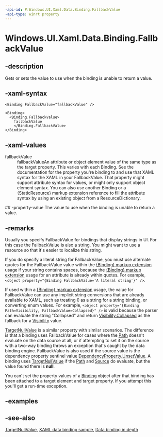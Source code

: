 ```yaml
---
-api-id: P:Windows.UI.Xaml.Data.Binding.FallbackValue
-api-type: winrt property
---
```


<!-- Property syntax
public object FallbackValue { get;  set; }
-->

# Windows.UI.Xaml.Data.Binding.FallbackValue

## -description
Gets or sets the value to use when the binding is unable to return a value.

## -xaml-syntax
```xaml
<Binding FallbackValue="fallbackValue" />
```

```xaml
<Binding>
  <Binding.FallbackValue>
    fallbackValue
    </Binding.FallbackValue>
</Binding>

```


## -xaml-values
<dl><dt>fallbackValue</dt><dd>fallbackValueAn attribute or object element value of the same type as the target property. This varies with each Binding. See the documentation for the property you're binding to and use that XAML syntax for the XAML in your FallbackValue. That property might support attribute syntax for values, or might only support object element syntax. You can also use another Binding or a {StaticResource} markup extension reference to fill the attribute syntax by using an existing object from a ResourceDictionary.</dd>
</dl>
## -property-value
The value to use when the binding is unable to return a value.

## -remarks
Usually you specify FallbackValue for bindings that display strings in UI. For this case the FallbackValue is also a string. You might want to use a resource so that it's easier to localize this string.

If you do specify a literal string for FallbackValue, you must use alternate quotes for the FallbackValue value within the [{Binding} markup extension](https://msdn.microsoft.com/library/3bafe7b5-af33-487f-9ad5-beafd65d04c3) usage if your string contains spaces, because the [{Binding} markup extension](https://msdn.microsoft.com/library/3bafe7b5-af33-487f-9ad5-beafd65d04c3) usage for an attribute is already within quotes. For example, `<object property="{Binding FallbackValue='A literal string'}" />`.

If used within a [{Binding} markup extension](https://msdn.microsoft.com/library/3bafe7b5-af33-487f-9ad5-beafd65d04c3) usage, the value for FallbackValue can use any implicit string conversions that are already available to XAML, such as treating 0 as a string for a string binding, or converting enum values. For example, `<object property="{Binding Path=Visibility, FallbackValue=Collapsed}" />` is valid because the parser can evaluate the string "Collapsed" and return [Visibility.Collapsed](../windows.ui.xaml/visibility.md) as the fallback for a [Visibility](../windows.ui.xaml/uielement_visibility.md) value.

[TargetNullValue](binding_targetnullvalue.md) is a similar property with similar scenarios. The difference is that a binding uses FallbackValue for cases where the [Path](binding_path.md) doesn't evaluate on the data source at all, or if attempting to set it on the source with a two-way binding throws an exception that's caught by the data binding engine. FallbackValue is also used if the source value is the dependency property sentinel value [DependencyProperty.UnsetValue](../windows.ui.xaml/dependencyproperty_unsetvalue.md). A binding uses [TargetNullValue](binding_targetnullvalue.md) if the [Path](binding_path.md) and [Source](binding_source.md) do evaluate, but the value found there is **null**.

You can't set the property values of a [Binding](binding.md) object after that binding has been attached to a target element and target property. If you attempt this you'll get a run-time exception.

## -examples

## -see-also
[TargetNullValue](binding_targetnullvalue.md), [XAML data binding sample](https://go.microsoft.com/fwlink/p/?linkid=226854), [Data binding in depth](https://msdn.microsoft.com/library/41e1b4f1-6caf-4128-a61a-4e400b149011)
